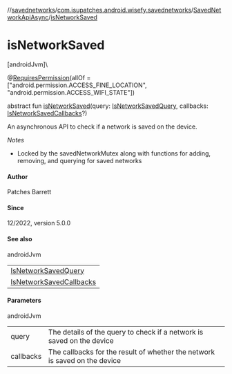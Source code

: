 //[savednetworks](../../../index.md)/[com.isupatches.android.wisefy.savednetworks](../index.md)/[SavedNetworkApiAsync](index.md)/[isNetworkSaved](is-network-saved.md)

# isNetworkSaved

[androidJvm]\

@[RequiresPermission](https://developer.android.com/reference/kotlin/androidx/annotation/RequiresPermission.html)(allOf = [&quot;android.permission.ACCESS_FINE_LOCATION&quot;, &quot;android.permission.ACCESS_WIFI_STATE&quot;])

abstract fun [isNetworkSaved](is-network-saved.md)(query: [IsNetworkSavedQuery](../../com.isupatches.android.wisefy.savednetworks.entities/-is-network-saved-query/index.md), callbacks: [IsNetworkSavedCallbacks](../../com.isupatches.android.wisefy.savednetworks.callbacks/-is-network-saved-callbacks/index.md)?)

An asynchronous API to check if a network is saved on the device.

*Notes*

- 
   Locked by the savedNetworkMutex along with functions for adding, removing, and querying for saved networks

#### Author

Patches Barrett

#### Since

12/2022, version 5.0.0

#### See also

androidJvm

| |
|---|
| [IsNetworkSavedQuery](../../com.isupatches.android.wisefy.savednetworks.entities/-is-network-saved-query/index.md) |
| [IsNetworkSavedCallbacks](../../com.isupatches.android.wisefy.savednetworks.callbacks/-is-network-saved-callbacks/index.md) |

#### Parameters

androidJvm

| | |
|---|---|
| query | The details of the query to check if a network is saved on the device |
| callbacks | The callbacks for the result of whether the network is saved on the device |
